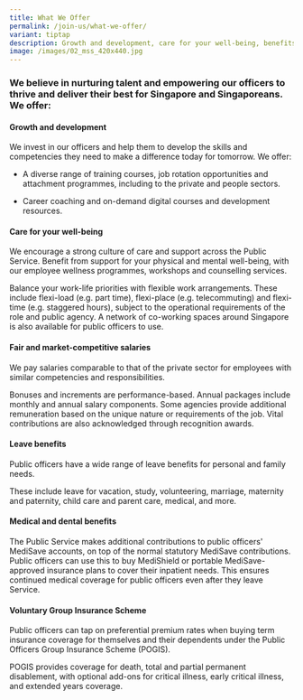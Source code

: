 ```yaml
---
title: What We Offer
permalink: /join-us/what-we-offer/
variant: tiptap
description: Growth and development, care for your well-being, benefits and more.
image: /images/02_mss_420x440.jpg
---
```

<h3>We believe in nurturing talent and empowering our officers to thrive and deliver their best for Singapore and Singaporeans. We offer:</h3>
<h4><strong>Growth and development</strong></h4>
<p>We invest in our officers and help them to develop the skills and competencies
they need to make a difference today for tomorrow. We offer:</p>
<ul>
<li>
<p>A diverse range of training courses, job rotation opportunities and attachment
programmes, including to the private and people sectors.</p>
</li>
<li>
<p>Career coaching and on-demand digital courses and development resources.</p>
</li>
</ul>
<h4><strong>Care for your well-being</strong></h4>
<p>We encourage a strong culture of care and support across the Public Service.
Benefit from support for your physical and mental well-being, with our
employee wellness programmes, workshops and counselling services.</p>
<p>Balance your work-life priorities with flexible work arrangements. These
include flexi-load (e.g. part time), flexi-place (e.g. telecommuting) and
flexi-time (e.g. staggered hours), subject to the operational requirements
of the role and public agency. A network of co-working spaces around Singapore
is also available for public officers to use.</p>
<h4><strong>Fair and market-competitive salaries</strong></h4>
<p>We pay salaries comparable to that of the private sector for employees
with similar competencies and responsibilities.&nbsp;</p>
<p>Bonuses and increments are performance-based. Annual packages include
monthly and annual salary components. Some agencies provide additional
remuneration based on the unique nature or requirements of the job. Vital
contributions are also acknowledged through recognition awards.</p>
<h4><strong>Leave benefits</strong></h4>
<p>Public officers have a wide range of leave benefits for personal and family
needs.</p>
<p>These include leave for vacation, study, volunteering, marriage, maternity
and paternity, child care and parent care, medical, and more.</p>
<h4><strong>Medical and dental benefits</strong></h4>
<p>The Public Service makes additional contributions to public officers'
MediSave accounts, on top of the normal statutory MediSave contributions.
Public officers can use this to buy MediShield or portable MediSave-approved
insurance plans to cover their inpatient needs. This ensures continued
medical coverage for public officers even after they leave Service.</p>
<h4><strong>Voluntary Group Insurance Scheme</strong></h4>
<p>Public officers can tap on preferential premium rates when buying term
insurance coverage for themselves and their dependents under the Public
Officers Group Insurance Scheme (POGIS).</p>
<p>POGIS provides coverage for death, total and partial permanent disablement,
with optional add-ons for critical illness, early critical illness, and
extended years coverage.</p>
<p>
<br>
<br>
</p>